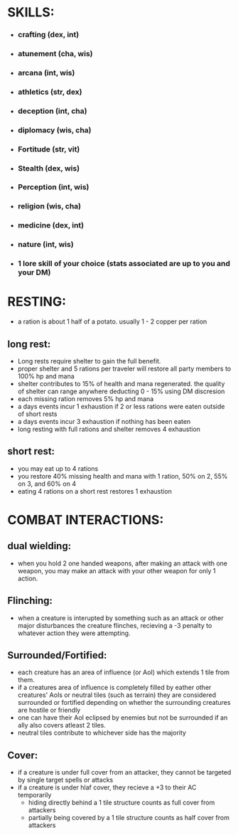 # SKILLS: 

* ### crafting (dex, int)

* ### atunement (cha, wis)

* ### arcana (int, wis)

* ### athletics (str, dex)

* ### deception (int, cha)

* ### diplomacy (wis, cha)

* ### Fortitude (str, vit)

* ### Stealth (dex, wis)

* ### Perception (int, wis)

* ### religion (wis, cha)

* ### medicine (dex, int)

* ### nature (int, wis)

* ### 1 lore skill of your choice (stats associated are up to you and your DM)

# RESTING:
- a ration is about 1 half of a potato. usually 1 - 2 copper per ration
  
## long rest:

- Long rests require shelter to gain the full benefit.
- proper shelter and 5 rations per traveler will restore all party members to 100% hp and mana
- shelter contributes to 15% of health and mana regenerated. the quality of shelter can range anywhere deducting 0 - 15% using DM discresion 
- each missing ration removes 5% hp and mana
- a days events incur 1 exhaustion if 2 or less rations were eaten outside of short rests
- a days events incur 3 exhaustion if nothing has been eaten
- long resting with full rations and shelter removes 4 exhaustion

## short rest:

- you may eat up to 4 rations
- you restore 40% missing health and mana with 1 ration, 50% on 2, 55% on 3, and 60% on 4
- eating 4 rations on a short rest restores 1 exhaustion

# COMBAT INTERACTIONS:

## dual wielding:
 - when you hold 2 one handed weapons, after making an attack with one weapon, you may make an attack with your other weapon for only 1 action.

## Flinching:
  * when a creature is interupted by something such as an attack or other major disturbances the creature flinches, recieving a -3 penalty to whatever action they were attempting.

## Surrounded/Fortified:
  * each creature has an area of influence (or AoI) which extends 1 tile from them.
  * if a creatures area of influence is completely filled by eather other creatures' AoIs or neutral tiles (such as terrain) they are considered surrounded or fortified depending on whether the surrounding creatures are hostile or friendly
  * one can have their AoI eclipsed by enemies but not be surrounded if an ally also covers atleast 2 tiles.
  * neutral tiles contribute to whichever side has the majority

## Cover:
  * if a creature is under full cover from an attacker, they cannot be targeted by single target spells or attacks
  * if a creature is under hlaf cover, they recieve a +3 to their AC temporarily
    * hiding directly behind a 1 tile structure counts as full cover from attackers
    * partially being covered by a 1 tile structure counts as half cover from attackers
      
## 
